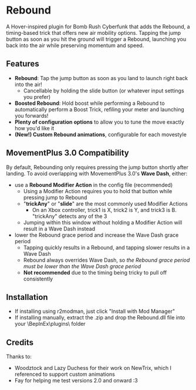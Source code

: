 # Rebound
A Hover-inspired plugin for Bomb Rush Cyberfunk that adds the Rebound, a timing-based trick that offers new air mobility options. Tapping the jump button as soon as you hit the ground will trigger a Rebound, launching you back into the air while preserving momentum and speed. 

## Features
* **Rebound**: Tap the jump button as soon as you land to launch right back into the air!
    * Cancellable by holding the slide button (or whatever input settings you prefer)
* **Boosted Rebound**: Hold boost while performing a Rebound to automatically perform a Boost Trick, refiling your meter and launching you forwards!
* **Plenty of configuration options** to allow you to tune the move exactly how you'd like it
* **(New!) Custom Rebound animations**, configurable for each movestyle

## MovementPlus 3.0 Compatibility
By default, Rebounding only requires pressing the jump button shortly after landing. To avoid overlapping with MovementPlus 3.0's **Wave Dash**, either:
- use a **Rebound Modifier Action** in the config file (recommended)
    - Using a Modifier Action requires you to hold that button while pressing jump to Rebound
    - "**trickAny**" or "**slide**" are the most commonly used Modifier Actions
        - On an Xbox controller, trick1 is X, trick2 is Y, and trick3 is B. "trickAny" detects any of the 3
    - Jumping within this window without holding a Modifier Action will result in a Wave Dash instead
- lower the Rebound grace period and increase the Wave Dash grace period 
    - Tapping quickly results in a Rebound, and tapping slower results in a Wave Dash
    - Rebound always overrides Wave Dash, so *the Rebound grace period must be lower than the Wave Dash grace period*
    - **Not recommended** due to the timing being tricky to pull off consistently

## Installation
* If installing using r2modman, just click "Install with Mod Manager"
* If installing manually, extract the .zip and drop the Rebound.dll file into your \BepInEx\plugins\ folder 

## Credits
Thanks to:
- Woodztock and Lazy Duchess for their work on NewTrix, which I referenced to support custom animations
- Fay for helping me test versions 2.0 and onward :3